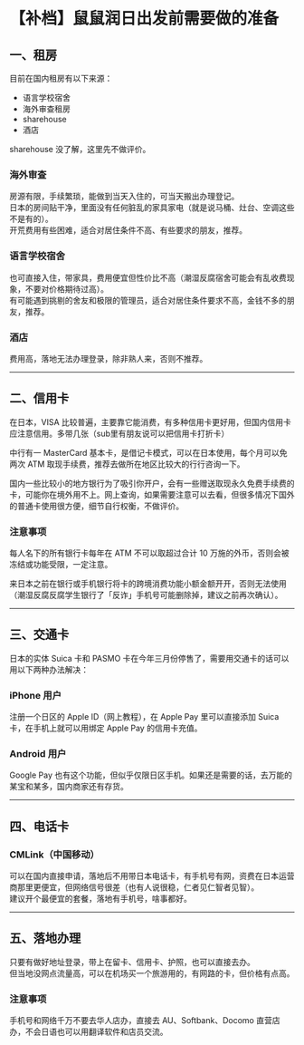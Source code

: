 # 【补档】鼠鼠润日出发前需要做的准备

## 一、租房

目前在国内租房有以下来源：

- 语言学校宿舍
- 海外审查租房
- sharehouse
- 酒店

sharehouse 没了解，这里先不做评价。

### 海外审查

房源有限，手续繁琐，能做到当天入住的，可当天搬出办理登记。  
日本的房间贴干净，里面没有任何脏乱的家具家电（就是说马桶、灶台、空调这些不是有的）。  
开荒费用有些困难，适合对居住条件不高、有些要求的朋友，推荐。

### 语言学校宿舍

也可直接入住，带家具，费用便宜但性价比不高（潮湿反腐宿舍可能会有乱收费现象，不要对价格期待过高）。  
有可能遇到挑剔的舍友和极限的管理员，适合对居住条件要求不高，金钱不多的朋友，推荐。

### 酒店

费用高，落地无法办理登录，除非熟人来，否则不推荐。

---

## 二、信用卡

在日本，VISA 比较普遍，主要靠它能消费，有多种信用卡更好用，但国内信用卡应注意信用。多带几张（sub里有朋友说可以把信用卡打折卡）  

中行有一 MasterCard 基本卡，是借记卡模式，可以在日本使用，每个月可以免两次 ATM 取现手续费，推荐去做所在地区比较大的行行咨询一下。  

国内一些比较小的地方银行为了吸引你开户，会有一些赠送取现永久免费手续费的卡，可能你在境外用不上。网上查询，如果需要注意可以去看，但很多情况下国外的普通卡使用很方便，细节自行权衡，不做评价。

### 注意事项

每人名下的所有银行卡每年在 ATM 不可以取超过合计 10 万施的外币，否则会被冻结或功能受限，一定注意。  

来日本之前在银行或手机银行将卡的跨境消费功能小额金额开开，否则无法使用（潮湿反腐反腐学生银行了「反诈」手机号可能删除掉，建议之前再次确认）。

---

## 三、交通卡

日本的实体 Suica 卡和 PASMO 卡在今年三月份停售了，需要用交通卡的话可以用以下两种办法解决：

### iPhone 用户

注册一个日区的 Apple ID（网上教程），在 Apple Pay 里可以直接添加 Suica 卡，在手机上就可以用绑定 Apple Pay 的信用卡充值。

### Android 用户

Google Pay 也有这个功能，但似乎仅限日区手机。如果还是需要的话，去万能的某宝和某多，国内商家还有存货。

---

## 四、电话卡

### CMLink（中国移动）

可以在国内直接申请，落地后不用带日本电话卡，有手机号有网，资费在日本运营商那里更便宜，但网络信号很差（也有人说很稳，仁者见仁智者见智）。  
建议开个最便宜的套餐，落地有手机号，啥事都好。

---

## 五、落地办理

只要有做好地址登录，带上在留卡、信用卡、护照，也可以直接去办。  
但当地没网点流量高，可以在机场买一个旅游用的，有网路的卡，但价格有点高。

### 注意事项

手机号和网络千万不要去华人店办，直接去 AU、Softbank、Docomo 直营店办，不会日语也可以用翻译软件和店员交流。
